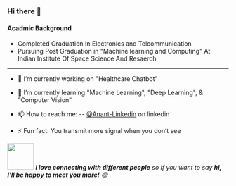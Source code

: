 ### Hi there 👋

#### Acadmic Background
- Completed Graduation In Electronics and Telcommunication 
- Pursuing Post Graduation in "Machine learning and Computing"  At Indian Institute Of Space Science And Resaerch


---

- 🔭 I’m currently working on 
            "Healthcare Chatbot"
            
- 🌱 I’m currently learning 
            "Machine Learning",             "Deep Learning", &          "Computer Vision"

- 📫 How to reach me: 
           -- [@Anant-Linkedin](https://www.linkedin.com/in/anant--dashpute/) on linkedin
         

- ⚡ Fun fact: You transmit more signal when you don’t see



<img src="https://media.giphy.com/media/LnQjpWaON8nhr21vNW/giphy.gif" width="60"> <em><b>I love connecting with different people</b> so if you want to say <b>hi, I'll be happy to meet you more!</b> 😊</em>
